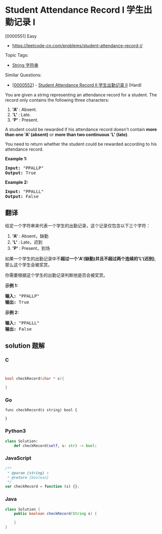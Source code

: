 # Student Attendance Record I 学生出勤记录 I

[0000551] Easy

- https://leetcode-cn.com/problems/student-attendance-record-i/

Topic Tags:

- [String 字符串](https://leetcode-cn.com/tag/string/)

Similar Questions:

- [[0000552](https://leetcode-cn.com/problems/student-attendance-record-ii/)] - [Student Attendance Record II 学生出勤记录 II](./0000552.student-attendance-record-ii.md) (Hard)

You are given a string representing an attendance record for a student. The record only contains the following three characters:

1.  **'A'** : Absent.
2.  **'L'** : Late.
3.  **'P'** : Present.

A student could be rewarded if his attendance record doesn't contain **more than one 'A' (absent)** or **more than two continuous 'L' (late)**.

You need to return whether the student could be rewarded according to his attendance record.

**Example 1:**

<pre><b>Input:</b> "PPALLP"
<b>Output:</b> True
</pre>

**Example 2:**

<pre><b>Input:</b> "PPALLL"
<b>Output:</b> False
</pre>

## 翻译

给定一个字符串来代表一个学生的出勤记录，这个记录仅包含以下三个字符：

1.  **'A'** : Absent，缺勤
2.  **'L'** : Late，迟到
3.  **'P'** : Present，到场

如果一个学生的出勤记录中不**超过一个'A'(缺勤)**并且**不超过两个连续的'L'(迟到)**,那么这个学生会被奖赏。

你需要根据这个学生的出勤记录判断他是否会被奖赏。

**示例 1:**

<pre><strong>输入:</strong> "PPALLP"
<strong>输出:</strong> True
</pre>

**示例 2:**

<pre><strong>输入:</strong> "PPALLL"
<strong>输出:</strong> False
</pre>

## solution 题解

### C

```c


bool checkRecord(char * s){

}


```

### Go

```golang
func checkRecord(s string) bool {

}
```

### Python3

```python
class Solution:
    def checkRecord(self, s: str) -> bool:

```

### JavaScript

```javascript
/**
 * @param {string} s
 * @return {boolean}
 */
var checkRecord = function (s) {};
```

### Java

```java
class Solution {
    public boolean checkRecord(String s) {

    }
}
```

